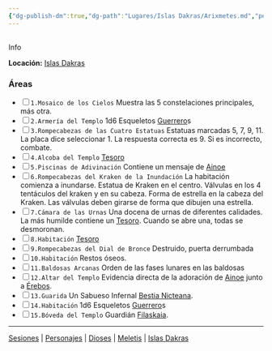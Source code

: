 ```yaml
---
{"dg-publish-dm":true,"dg-path":"Lugares/Islas Dakras/Arixmetes.md","permalink":"/lugares/islas-dakras/arixmetes/"}
---
```


<p><span><div data-callout-metadata="" data-callout-fold="" data-callout="info" class="callout node-insert-event"><div class="callout-title" dir="auto"><div class="callout-icon"><svg width="16" height="16"></svg></div><div class="callout-title-inner">Info</div></div><div class="callout-content">
<p dir="auto"><strong>Locación:</strong> <a data-tooltip-position="top" aria-label="Lugares/Islas Dakras.md" data-href="Lugares/Islas Dakras.md" href="Lugares/Islas Dakras.md" class="internal-link" target="_blank" rel="noopener nofollow">Islas Dakras</a></p>
</div></div></span></p><h3><span>Áreas</span></h3><div><ul class="contains-task-list"><li data-task=" " class="dataview task-list-item"><input type="checkbox" class="dataview task-list-item-checkbox"><span><code>1.Mosaico de los Cielos</code> Muestra las 5 constelaciones principales, más otra.</span></li><li data-task=" " class="dataview task-list-item"><input type="checkbox" class="dataview task-list-item-checkbox"><span><code>2.Armería del Templo</code> 1d6 Esqueletos <a data-tooltip-position="top" aria-label="Statblocks/Guerrero" data-href="Statblocks/Guerrero" href="Statblocks/Guerrero" class="internal-link" target="_blank" rel="noopener nofollow">Guerrero</a>s</span></li><li data-task=" " class="dataview task-list-item"><input type="checkbox" class="dataview task-list-item-checkbox"><span><code>3.Rompecabezas de las Cuatro Estatuas</code> Estatuas marcadas 5, 7, 9, 11. La placa dice seleccionar 1. La respuesta correcta es 9. Si es incorrecto, combate.</span></li><li data-task=" " class="dataview task-list-item"><input type="checkbox" class="dataview task-list-item-checkbox"><span><code>4.Alcoba del Templo</code> <a data-tooltip-position="top" aria-label="Objetos/Tesoro" data-href="Objetos/Tesoro" href="Objetos/Tesoro" class="internal-link" target="_blank" rel="noopener nofollow">Tesoro</a></span></li><li data-task=" " class="dataview task-list-item"><input type="checkbox" class="dataview task-list-item-checkbox"><span><code>5.Piscinas de Adivinación</code> Contiene un mensaje de <a data-tooltip-position="top" aria-label="Dioses/Ainoe" data-href="Dioses/Ainoe" href="Dioses/Ainoe" class="internal-link" target="_blank" rel="noopener nofollow">Ainoe</a></span></li><li data-task=" " class="dataview task-list-item"><input type="checkbox" class="dataview task-list-item-checkbox"><span><code>6.Rompecabezas del Kraken de la Inundación</code> La habitación comienza a inundarse. Estatua de Kraken en el centro. Válvulas en los 4 tentáculos del kraken y en su cabeza. Forma de estrella en la cabeza del Kraken. Las válvulas deben girarse de forma que dibujen una estrella.</span></li><li data-task=" " class="dataview task-list-item"><input type="checkbox" class="dataview task-list-item-checkbox"><span><code>7.Cámara de las Urnas</code> Una docena de urnas de diferentes calidades. La más humilde contiene un <a data-tooltip-position="top" aria-label="Objetos/Tesoro" data-href="Objetos/Tesoro" href="Objetos/Tesoro" class="internal-link" target="_blank" rel="noopener nofollow">Tesoro</a>. Cuando se abre una, todas se desmoronan.</span></li><li data-task=" " class="dataview task-list-item"><input type="checkbox" class="dataview task-list-item-checkbox"><span><code>8.Habitación</code> <a data-tooltip-position="top" aria-label="Objetos/Tesoro" data-href="Objetos/Tesoro" href="Objetos/Tesoro" class="internal-link" target="_blank" rel="noopener nofollow">Tesoro</a></span></li><li data-task=" " class="dataview task-list-item"><input type="checkbox" class="dataview task-list-item-checkbox"><span><code>9.Rompecabezas del Dial de Bronce</code> Destruido, puerta derrumbada</span></li><li data-task=" " class="dataview task-list-item"><input type="checkbox" class="dataview task-list-item-checkbox"><span><code>10.Habitación</code> Restos óseos.</span></li><li data-task=" " class="dataview task-list-item"><input type="checkbox" class="dataview task-list-item-checkbox"><span><code>11.Baldosas Arcanas</code> Orden de las fases lunares en las baldosas</span></li><li data-task=" " class="dataview task-list-item"><input type="checkbox" class="dataview task-list-item-checkbox"><span><code>12.Altar del Templo</code> Evidencia directa de la adoración de <a data-tooltip-position="top" aria-label="Dioses/Ainoe" data-href="Dioses/Ainoe" href="Dioses/Ainoe" class="internal-link" target="_blank" rel="noopener nofollow">Ainoe</a> junto a <a data-tooltip-position="top" aria-label="Dioses/Érebos" data-href="Dioses/Érebos" href="Dioses/Érebos" class="internal-link" target="_blank" rel="noopener nofollow">Érebos</a>.</span></li><li data-task=" " class="dataview task-list-item"><input type="checkbox" class="dataview task-list-item-checkbox"><span><code>13.Guarida</code> Un Sabueso Infernal <a data-tooltip-position="top" aria-label="Statblocks/Bestia Nicteana" data-href="Statblocks/Bestia Nicteana" href="Statblocks/Bestia Nicteana" class="internal-link" target="_blank" rel="noopener nofollow">Bestia Nicteana</a>.</span></li><li data-task=" " class="dataview task-list-item"><input type="checkbox" class="dataview task-list-item-checkbox"><span><code>14.Habitación</code> 1d6 Esqueletos <a data-tooltip-position="top" aria-label="Statblocks/Guerrero" data-href="Statblocks/Guerrero" href="Statblocks/Guerrero" class="internal-link" target="_blank" rel="noopener nofollow">Guerrero</a>s</span></li><li data-task=" " class="dataview task-list-item"><input type="checkbox" class="dataview task-list-item-checkbox"><span><code>15.Bóveda del Templo</code> Guardián <a data-tooltip-position="top" aria-label="Statblocks/Filaskaia" data-href="Statblocks/Filaskaia" href="Statblocks/Filaskaia" class="internal-link" target="_blank" rel="noopener nofollow">Filaskaia</a>.</span></li></ul></div><p><span><hr></span></p><span><span><a data-tooltip-position="top" aria-label="Almanaque/Sesiones" data-href="Almanaque/Sesiones" href="Almanaque/Sesiones" class="internal-link" target="_blank" rel="noopener nofollow">Sesiones</a> | <a data-tooltip-position="top" aria-label="Almanaque/Personajes" data-href="Almanaque/Personajes" href="Almanaque/Personajes" class="internal-link" target="_blank" rel="noopener nofollow">Personajes</a> | <a data-tooltip-position="top" aria-label="Almanaque/Dioses" data-href="Almanaque/Dioses" href="Almanaque/Dioses" class="internal-link" target="_blank" rel="noopener nofollow">Dioses</a> | <a data-tooltip-position="top" aria-label="Lugares/Meletis" data-href="Lugares/Meletis" href="Lugares/Meletis" class="internal-link" target="_blank" rel="noopener nofollow">Meletis</a> | <a data-tooltip-position="top" aria-label="Lugares/Islas Dakras" data-href="Lugares/Islas Dakras" href="Lugares/Islas Dakras" class="internal-link" target="_blank" rel="noopener nofollow">Islas Dakras</a> </span></span>
